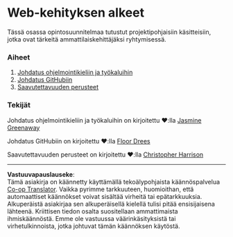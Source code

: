 <!--
CO_OP_TRANSLATOR_METADATA:
{
  "original_hash": "770d9f83dddc841c19f210dee5fe0712",
  "translation_date": "2025-10-03T13:28:13+00:00",
  "source_file": "1-getting-started-lessons/README.md",
  "language_code": "fi"
}
-->
# Web-kehityksen alkeet

Tässä osassa opintosuunnitelmaa tutustut projektipohjaisiin käsitteisiin, jotka ovat tärkeitä ammattilaiskehittäjäksi ryhtymisessä.

### Aiheet

1. [Johdatus ohjelmointikieliin ja työkaluihin](1-intro-to-programming-languages/README.md)
2. [Johdatus GitHubiin](2-github-basics/README.md)
3. [Saavutettavuuden perusteet](3-accessibility/README.md)

### Tekijät

Johdatus ohjelmointikieliin ja työkaluihin on kirjoitettu ♥️:lla [Jasmine Greenaway](https://twitter.com/paladique)

Johdatus GitHubiin on kirjoitettu ♥️:lla [Floor Drees](https://twitter.com/floordrees)

Saavutettavuuden perusteet on kirjoitettu ♥️:lla [Christopher Harrison](https://twitter.com/geektrainer)

---

**Vastuuvapauslauseke**:  
Tämä asiakirja on käännetty käyttämällä tekoälypohjaista käännöspalvelua [Co-op Translator](https://github.com/Azure/co-op-translator). Vaikka pyrimme tarkkuuteen, huomioithan, että automaattiset käännökset voivat sisältää virheitä tai epätarkkuuksia. Alkuperäistä asiakirjaa sen alkuperäisellä kielellä tulisi pitää ensisijaisena lähteenä. Kriittisen tiedon osalta suositellaan ammattimaista ihmiskäännöstä. Emme ole vastuussa väärinkäsityksistä tai virhetulkinnoista, jotka johtuvat tämän käännöksen käytöstä.
